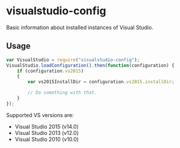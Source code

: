 # visualstudio-config
Basic information about installed instances of Visual Studio.

## Usage
```javascript
var VisualStudio = require("visualstudio-config");
VisualStudio.loadConfiguration().then(function(configuration) {
	if (configuration.vs2015)
	{
		var vs2015InstallDir = configuration.vs2015.installDir;

		// Do something with that.
	}
});
```

Supported VS versions are:
* Visual Studio 2015 (v14.0)
* Visual Studio 2013 (v12.0)
* Visual Studio 2010 (v10.0)
